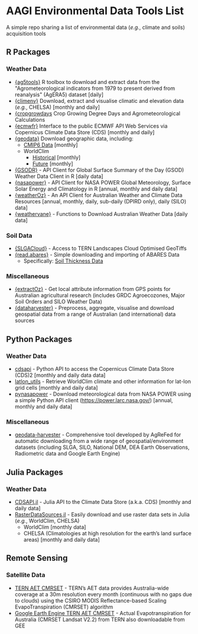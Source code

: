 # AAGI Environmental Data Tools List

A simple repo sharing a list of environmental data (*e.g.*, climate and soils) acquisition tools 

## R Packages

### Weather Data

- [{ag5tools}](https://agrdatasci.github.io/ag5Tools/) R toolbox to download and extract data from the "Agrometeorological indicators from 1979 to present derived from reanalysis" (AgERA5) dataset [daily]
- [{climenv}](https://github.com/jamestsakalos/climenv) Download, extract and visualise climatic and elevation data (*e.g.*, CHELSA) [monthly and daily]
- [{cropgrowdays](https://gitlab.com/petebaker/cropgrowdays) Crop Growing Degree Days and Agrometeorological Calculations
- [{ecmwfr}](https://github.com/bluegreen-labs/ecmwfr) Interface to the public ECMWF API Web Services via Copernicus Climate Data Store (CDS) [monthly and daily]
- [{geodata}](https://github.com/rspatial/geodata) Download geographic data, including:
  - [CMIP6 Data](https://geodata.ucdavis.edu/cmip6/) [monthly]
  - WorldClim
    - [Historical](https://www.worldclim.org/data/worldclim21.html) [monthly]
    - [Future](https://www.worldclim.org/data/cmip6/cmip6climate.html) [monthly]
- [{GSODR}](https://docs.ropensci.org/GSODR/) - API Client for Global Surface Summary of the Day (GSOD) Weather Data Client in R [daily data]
- [{nasapower}](https://docs.ropensci.org/nasapower/) - API Client for NASA POWER Global Meteorology, Surface Solar Energy and Climatology in R [annual, monthly and daily data]
- [{weatherOz}](https://docs.ropensci.org/weatherOz/) - An API Client for Australian Weather and Climate Data Resources [annual, monthly, daily, sub-daily (DPIRD only), daily (SILO) data]
- [{weathervane}](https://biometryhub.github.io/weathervane/) - Functions to Download Australian Weather Data [daily data]
 
### Soil Data

- [{SLGACloud}](https://github.com/AusSoilsDSM/SLGACloud) - Access to TERN Landscapes Cloud Optimised GeoTiffs
- [{read.abares}](https://codeberg.org/adamhsparks/read.abares) - Simple downloading and importing of ABARES Data
  - Specifically: [Soil Thickness Data](https://adamhsparks.codeberg.page/read.abares/reference/get_soil_thickness.html)
 
### Miscellaneous

- [{extractOz}](https://dpird-fsi.github.io/extractOz/) - Get local attribute information from GPS points for Australian agricultural research (includes GRDC Agroecozones, Major Soil Orders and SILO Weather Data)
- [{dataharvester}](https://sydney-informatics-hub.github.io/dataharvester/) - Preprocess, aggregate, visualise and download geospatial data from a range of Australian (and international) data sources

## Python Packages

### Weather Data

- [cdsapi](https://github.com/ecmwf/cdsapi) - Python API to access the Copernicus Climate Data Store (CDS)2 [monthly and daily data data]
- [latlon_utils](https://github.com/Chilipp/latlon-utils) - Retrieve WorldClim climate and other information for lat-lon grid cells [monthly and daily data]
- [pynasapower](https://pynasapower.readthedocs.io/en/latest/) - Download meteorological data from NASA POWER using a simple Python API client (<https://power.larc.nasa.gov/>) [annual, monthly and daily data]

### Miscellaneous

- [geodata-harvester](https://github.com/Sydney-Informatics-Hub/geodata-harvester) - Comprehensive tool developed by AgReFed for automatic downloading from a wide range of geospatial/environment datasets (including SLGA, SILO, National DEM, DEA Earth Observations, Radiometric data and Google Earth Engine)

## Julia Packages

### Weather Data

- [CDSAPI.jl](https://github.com/JuliaClimate/CDSAPI.jl) - Julia API to the Climate Data Store (a.k.a. CDS) [monthly and daily data]
- [RasterDataSources.jl](https://github.com/EcoJulia/RasterDataSources.jl) - Easily download and use raster data sets in Julia (*e.g.*, WorldClim, CHELSA)
  - WorldClim [monthly data]
  - CHELSA (Climatologies at high resolution for the earth’s land surface areas) [monthly and daily data]

## Remote Sensing

### Satellite Data

- [TERN AET CMRSET](https://portal.tern.org.au/metadata/TERN/9fefa68b-dbed-4c20-88db-a9429fb4ba97) - TERN’s AET data provides Australia-wide coverage at a 30m resolution every month (continuous with no gaps due to clouds) using the CSIRO MODIS Reflectance-based Scaling EvapoTranspiration (CMRSET) algorithm 
- [Google Earth Engine TERN AET CMRSET](https://developers.google.com/earth-engine/datasets/catalog/TERN_AET_CMRSET_LANDSAT_V2_2) - Actual Evapotranspiration for Australia (CMRSET Landsat V2.2) from TERN also downloadable from GEE
